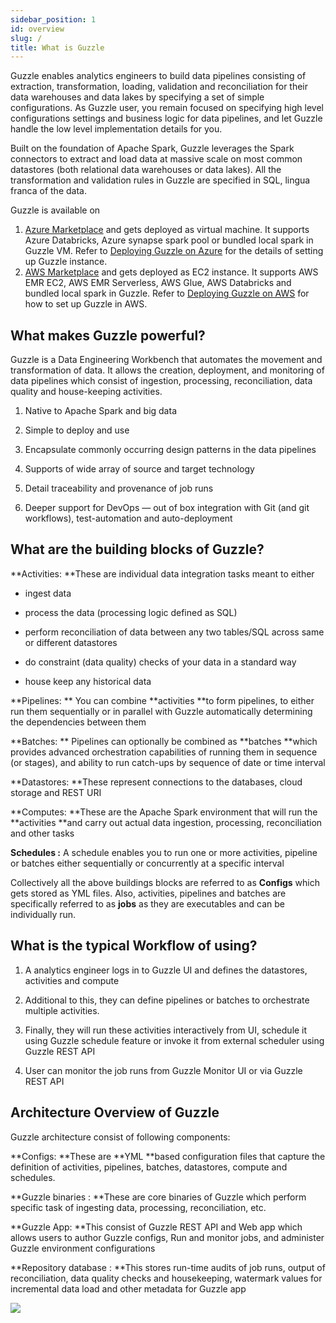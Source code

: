 ```yaml
---
sidebar_position: 1
id: overview
slug: /
title: What is Guzzle
---
```

Guzzle enables analytics engineers to build data pipelines consisting of extraction, transformation, loading, validation and reconciliation for their data warehouses and data lakes by specifying a set of simple configurations. As Guzzle user, you remain focused on specifying high level configurations settings and business logic for data pipelines, and let Guzzle handle the low level implementation details for you.

Built on the foundation of Apache Spark, Guzzle leverages the Spark connectors to extract and load data at massive scale on most common datastores (both relational data warehouses or data lakes). All the transformation and validation rules in Guzzle are specified in SQL, lingua franca of the data. 

Guzzle is available on 
1. [Azure Marketplace](https://portal.azure.com) and gets deployed as virtual machine. It supports Azure Databricks, Azure synapse spark pool or bundled local spark in Guzzle VM. 
Refer to [Deploying Guzzle on Azure](/docs/introduction/deploying_guzzle_on_microsoft_azure) for the details of setting up Guzzle instance. 
2. [AWS Marketplace](https://aws.amazon.com/marketplace/pp/prodview-cdai6bjd4gkiw) and gets deployed as EC2 instance. It supports AWS EMR EC2, AWS EMR Serverless, AWS Glue, AWS Databricks and bundled local spark in Guzzle. Refer to [Deploying Guzzle on AWS](/docs/introduction/deploying_guzzle_on_aws) for how to set up Guzzle in AWS.

## What makes Guzzle powerful?

Guzzle is a Data Engineering Workbench that automates the movement and transformation of data. It allows the creation, deployment, and monitoring of data pipelines which consist of ingestion, processing, reconciliation, data quality and house-keeping activities.

1. Native to Apache Spark and big data

2. Simple to deploy and use

3. Encapsulate commonly occurring design patterns in the data pipelines

4. Supports of wide array of source and target technology

5. Detail traceability and provenance of job runs

6. Deeper support for DevOps — out of box integration with Git (and git workflows), test-automation and auto-deployment

## What are the building blocks of Guzzle?

**Activities: **These are individual data integration tasks meant to either 

* ingest data 

* process the data (processing logic defined as SQL) 

* perform reconciliation of data between any two tables/SQL across same or different datastores

* do constraint (data quality) checks of your data in a standard way

* house keep any historical data

**Pipelines: ** You can combine **activities **to form pipelines, to either run them sequentially or in parallel with Guzzle automatically determining the dependencies between them

**Batches: ** Pipelines can optionally be combined as **batches **which provides advanced orchestration capabilities of running them in sequence (or stages), and ability to run catch-ups by sequence of date or time interval

**Datastores: **These represent connections to the databases, cloud storage and REST URI

**Computes: **These are the Apache Spark environment that will run the **activities **and carry out actual data ingestion, processing, reconciliation and other tasks

**Schedules :** A schedule enables you to run one or more activities, pipeline or batches either sequentially or concurrently at a specific interval

Collectively all the above buildings blocks are referred to as **Configs** which gets stored as YML files. Also, activities, pipelines and batches are specifically referred to as **jobs** as they are executables and can be individually run.

## What is the typical Workflow of using?

1. A analytics engineer logs in to Guzzle UI and defines the datastores, activities and compute 

2. Additional to this, they can define pipelines or batches to orchestrate multiple activities.

3. Finally, they will run these activities interactively from UI, schedule it using Guzzle schedule feature or invoke it from external scheduler using Guzzle REST API

4. User can monitor the job runs from Guzzle Monitor UI or via Guzzle REST API

## Architecture Overview of Guzzle

Guzzle architecture consist of following components: 

**Configs: **These are **YML **based configuration files that capture the definition of activities, pipelines, batches, datastores, compute and schedules. 

**Guzzle binaries : **These are core binaries of Guzzle which perform specific task of ingesting data, processing, reconciliation, etc.

**Guzzle App: **This consist of Guzzle REST API and Web app which allows users to author Guzzle configs, Run and monitor jobs, and administer Guzzle environment configurations 

**Repository database : **This stores run-time audits of job runs, output of reconciliation, data quality checks and housekeeping, watermark values for incremental data load and other metadata for Guzzle app

<a href="https://guzzle.justanalytics.com/assets/images/introduction0-b696e32182bbff8bdc6b8bc65919c9de.png" target="_self">
    <img src="/img/docs/introduction/introduction0.png"  />
</a>
